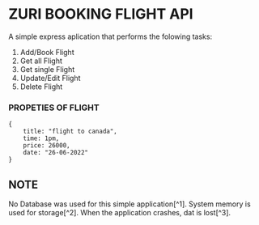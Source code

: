 # ZURI BOOKING FLIGHT API
A simple express aplication that performs the folowing tasks:
1. Add/Book Flight
2. Get all Flight
3. Get single Flight
4. Update/Edit Flight
5. Delete Flight
### PROPETIES OF FLIGHT
```
{
    title: "flight to canada",
    time: 1pm,
    price: 26000,
    date: "26-06-2022"
}
```
## NOTE
No Database was used for this simple application[^1].
System memory is used for storage[^2].
When the application crashes, dat is lost[^3]. 